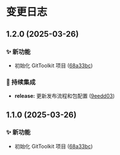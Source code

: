 # 变更日志

## 1.2.0 (2025-03-26)

### ✨ 新功能

* 初始化 GitToolkit 项目 ([68a33bc](https://github.com/ClarityJS/GitToolkit/commit/68a33bc46a87a06a0adc7ac73c6ee473bee1f97b))

### 🔄 持续集成

* **release:** 更新发布流程和包配置 ([9eedd03](https://github.com/ClarityJS/GitToolkit/commit/9eedd0309210c117680d048c62f52a9440f35d5a))

## 1.1.0 (2025-03-26)

### ✨ 新功能

* 初始化 GitToolkit 项目 ([68a33bc](https://github.com/ClarityJS/GitToolkit/commit/68a33bc46a87a06a0adc7ac73c6ee473bee1f97b))
